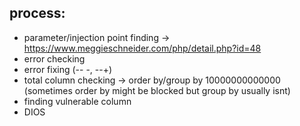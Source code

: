## process:

- parameter/injection point finding -> https://www.meggieschneider.com/php/detail.php?id=48
- error checking
- error fixing (-- -, --+)
- total column checking -> order by/group by 10000000000000 (sometimes order by might be blocked but group by usually isnt)
- finding vulnerable column 
- DIOS
